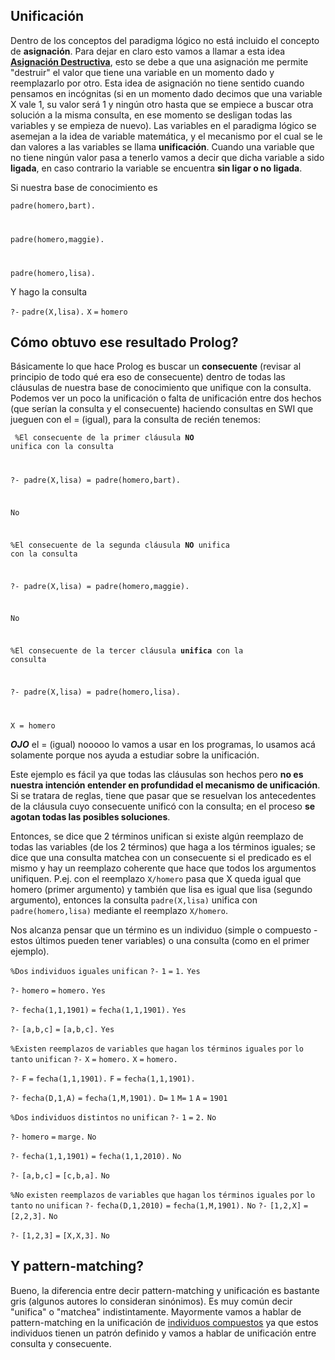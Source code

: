 Unificación
-----------

Dentro de los conceptos del paradigma lógico no está incluido el concepto de **asignación**. Para dejar en claro esto vamos a llamar a esta idea **[Asignación Destructiva](transparencia-referencial--efecto-de-lado-y-asignacion-destructiva.html)**, esto se debe a que una asignación me permite "destruir" el valor que tiene una variable en un momento dado y reemplazarlo por otro. Esta idea de asignación no tiene sentido cuando pensamos en incógnitas (si en un momento dado decimos que una variable X vale 1, su valor será 1 y ningún otro hasta que se empiece a buscar otra solución a la misma consulta, en ese momento se desligan todas las variables y se empieza de nuevo). Las variables en el paradigma lógico se asemejan a la idea de variable matemática, y el mecanismo por el cual se le dan valores a las variables se llama **unificación**. Cuando una variable que no tiene ningún valor pasa a tenerlo vamos a decir que dicha variable a sido **ligada**, en caso contrario la variable se encuentra **sin ligar o no ligada**.

Si nuestra base de conocimiento es

<code>padre(homero,bart).

padre(homero,maggie).

padre(homero,lisa).</code>

Y hago la consulta

`?-` `padre(X,lisa).` `X` `=` `homero`

Cómo obtuvo ese resultado Prolog?
---------------------------------

Básicamente lo que hace Prolog es buscar un **consecuente** (revisar al principio de todo qué era eso de consecuente) dentro de todas las cláusulas de nuestra base de conocimiento que unifique con la consulta. Podemos ver un poco la unificación o falta de unificación entre dos hechos (que serían la consulta y el consecuente) haciendo consultas en SWI que jueguen con el = (igual), para la consulta de recién tenemos:

<code> %El consecuente de la primer cláusula **NO** unifica con la consulta

?- padre(X,lisa) = padre(homero,bart).

No

%El consecuente de la segunda cláusula **NO** unifica con la consulta

?- padre(X,lisa) = padre(homero,maggie).

No

%El consecuente de la tercer cláusula **unifica** con la consulta

?- padre(X,lisa) = padre(homero,lisa).

X = homero </code>

***OJO*** el = (igual) nooooo lo vamos a usar en los programas, lo usamos acá solamente porque nos ayuda a estudiar sobre la unificación.

Este ejemplo es fácil ya que todas las cláusulas son hechos pero **no es nuestra intención entender en profundidad el mecanismo de unificación**. Si se tratara de reglas, tiene que pasar que se resuelvan los antecedentes de la cláusula cuyo consecuente unificó con la consulta; en el proceso **se agotan todas las posibles soluciones**.

Entonces, se dice que 2 términos unifican si existe algún reemplazo de todas las variables (de los 2 términos) que haga a los términos iguales; se dice que una consulta matchea con un consecuente si el predicado es el mismo y hay un reemplazo coherente que hace que todos los argumentos unifiquen. P.ej. con el reemplazo `X/homero` pasa que X queda igual que homero (primer argumento) y también que lisa es igual que lisa (segundo argumento), entonces la consulta `padre(X,lisa)` unifica con `padre(homero,lisa)` mediante el reemplazo `X/homero`.

Nos alcanza pensar que un término es un individuo (simple o compuesto - estos últimos pueden tener variables) o una consulta (como en el primer ejemplo).

`%Dos` `individuos` `iguales` `unifican` `?-` `1` `=` `1.`
`Yes`

`?-` `homero` `=` `homero.`
`Yes`

`?-` `fecha(1,1,1901)` `=` `fecha(1,1,1901).`
`Yes`

`?-` `[a,b,c]` `=` `[a,b,c].`
`Yes`

`%Existen` `reemplazos` `de` `variables` `que` `hagan` `los` `términos` `iguales` `por` `lo` `tanto` `unifican` `?-` `X` `=` `homero.`
`X` `=` `homero.`

`?-` `F` `=` `fecha(1,1,1901).`
`F` `=` `fecha(1,1,1901).`

`?-` `fecha(D,1,A)` `=` `fecha(1,M,1901).`
`D=` `1`
`M=` `1`
`A` `=` `1901`

`%Dos` `individuos` `distintos` `no` `unifican` `?-` `1` `=` `2.`
`No`

`?-` `homero` `=` `marge.`
`No`

`?-` `fecha(1,1,1901)` `=` `fecha(1,1,2010).`
`No`

`?-` `[a,b,c]` `=` `[c,b,a].`
`No`

`%No` `existen` `reemplazos` `de` `variables` `que` `hagan` `los` `términos` `iguales` `por` `lo` `tanto` `no` `unifican` `?-` `fecha(D,1,2010)` `=` `fecha(1,M,1901).` `No` `?-` `[1,2,X]` `=` `[2,2,3].`
`No`

`?-` `[1,2,3]` `=` `[X,X,3].`
`No`

Y pattern-matching?
-------------------

Bueno, la diferencia entre decir pattern-matching y unificación es bastante gris (algunos autores lo consideran sinónimos). Es muy común decir "unifica" o "matchea" indistintamente. Mayormente vamos a hablar de pattern-matching en la unificación de [individuos compuestos](paradigma-logico---individuos-compuestos.html) ya que estos individuos tienen un patrón definido y vamos a hablar de unificación entre consulta y consecuente.
